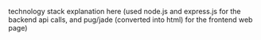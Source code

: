 technology stack explanation here
(used node.js and express.js for the backend api calls, and pug/jade (converted into html) for the frontend web page)
